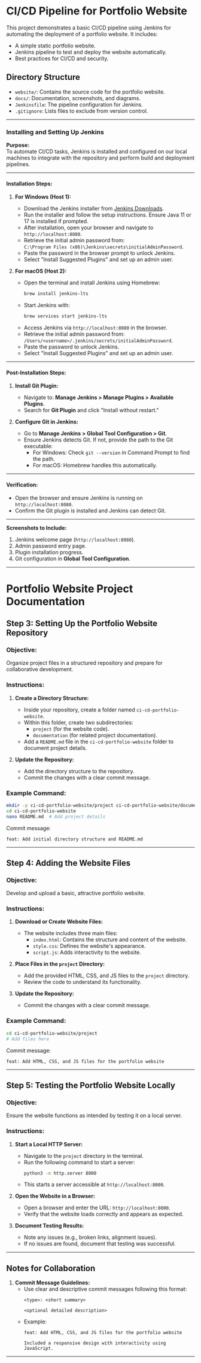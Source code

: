 # CI/CD Pipeline for Portfolio Website

This project demonstrates a basic CI/CD pipeline using Jenkins for automating the deployment of a portfolio website. It includes:
- A simple static portfolio website.
- Jenkins pipeline to test and deploy the website automatically.
- Best practices for CI/CD and security.

## Directory Structure
- `website/`: Contains the source code for the portfolio website.
- `docs/`: Documentation, screenshots, and diagrams.
- `Jenkinsfile`: The pipeline configuration for Jenkins.
- `.gitignore`: Lists files to exclude from version control.

---

### **Installing and Setting Up Jenkins**

**Purpose:**  
To automate CI/CD tasks, Jenkins is installed and configured on our local machines to integrate with the repository and perform build and deployment pipelines.

---

#### **Installation Steps:**

1. **For Windows (Host 1):**
   - Download the Jenkins installer from [Jenkins Downloads](https://www.jenkins.io/download/).
   - Run the installer and follow the setup instructions. Ensure Java 11 or 17 is installed if prompted.
   - After installation, open your browser and navigate to `http://localhost:8080`.
   - Retrieve the initial admin password from:  
     `C:\Program Files (x86)\Jenkins\secrets\initialAdminPassword`.
   - Paste the password in the browser prompt to unlock Jenkins.
   - Select "Install Suggested Plugins" and set up an admin user.

2. **For macOS (Host 2):**
   - Open the terminal and install Jenkins using Homebrew:  
     ```bash
     brew install jenkins-lts
     ```
   - Start Jenkins with:  
     ```bash
     brew services start jenkins-lts
     ```
   - Access Jenkins via `http://localhost:8080` in the browser.
   - Retrieve the initial admin password from:  
     `/Users/<username>/.jenkins/secrets/initialAdminPassword`.
   - Paste the password to unlock Jenkins.
   - Select "Install Suggested Plugins" and set up an admin user.

---

#### **Post-Installation Steps:**

1. **Install Git Plugin:**
   - Navigate to: **Manage Jenkins > Manage Plugins > Available Plugins**.
   - Search for **Git Plugin** and click "Install without restart."

2. **Configure Git in Jenkins:**
   - Go to **Manage Jenkins > Global Tool Configuration > Git**.
   - Ensure Jenkins detects Git. If not, provide the path to the Git executable:  
     - For Windows: Check `git --version` in Command Prompt to find the path.  
     - For macOS: Homebrew handles this automatically.

---

#### **Verification:**
- Open the browser and ensure Jenkins is running on `http://localhost:8080`.
- Confirm the Git plugin is installed and Jenkins can detect Git.

---

**Screenshots to Include:**
1. Jenkins welcome page (`http://localhost:8080`).
2. Admin password entry page.
3. Plugin installation progress.
4. Git configuration in **Global Tool Configuration**.

---

# Portfolio Website Project Documentation

## Step 3: Setting Up the Portfolio Website Repository

### Objective:
Organize project files in a structured repository and prepare for collaborative development.

### Instructions:
1. **Create a Directory Structure:**
   - Inside your repository, create a folder named `ci-cd-portfolio-website`.
   - Within this folder, create two subdirectories:
     - `project` (for the website code).
     - `documentation` (for related project documentation).
   - Add a `README.md` file in the `ci-cd-portfolio-website` folder to document project details.

2. **Update the Repository:**
   - Add the directory structure to the repository.
   - Commit the changes with a clear commit message.

### Example Command:
```bash
mkdir -p ci-cd-portfolio-website/project ci-cd-portfolio-website/documentation
cd ci-cd-portfolio-website
nano README.md  # Add project details
```
Commit message:
```
feat: Add initial directory structure and README.md
```

---

## Step 4: Adding the Website Files

### Objective:
Develop and upload a basic, attractive portfolio website.

### Instructions:
1. **Download or Create Website Files:**
   - The website includes three main files:
     - `index.html`: Contains the structure and content of the website.
     - `style.css`: Defines the website's appearance.
     - `script.js`: Adds interactivity to the website.

2. **Place Files in the `project` Directory:**
   - Add the provided HTML, CSS, and JS files to the `project` directory.
   - Review the code to understand its functionality.

3. **Update the Repository:**
   - Commit the changes with a clear commit message.

### Example Command:
```bash
cd ci-cd-portfolio-website/project
# Add files here
```
Commit message:
```
feat: Add HTML, CSS, and JS files for the portfolio website
```

---

## Step 5: Testing the Portfolio Website Locally

### Objective:
Ensure the website functions as intended by testing it on a local server.

### Instructions:
1. **Start a Local HTTP Server:**
   - Navigate to the `project` directory in the terminal.
   - Run the following command to start a server:
     ```bash
     python3 -m http.server 8000
     ```
   - This starts a server accessible at `http://localhost:8000`.

2. **Open the Website in a Browser:**
   - Open a browser and enter the URL: `http://localhost:8000`.
   - Verify that the website loads correctly and appears as expected.

3. **Document Testing Results:**
   - Note any issues (e.g., broken links, alignment issues).
   - If no issues are found, document that testing was successful.

---

## Notes for Collaboration
1. **Commit Message Guidelines:**
   - Use clear and descriptive commit messages following this format:
     ```
     <type>: <short summary>

     <optional detailed description>
     ```
   - Example:
     ```
     feat: Add HTML, CSS, and JS files for the portfolio website

     Included a responsive design with interactivity using JavaScript.
     ```


---

